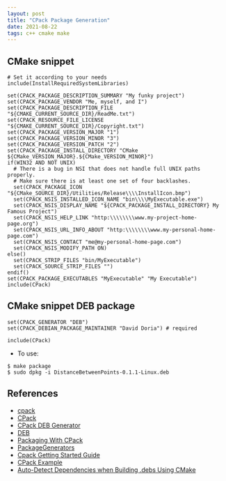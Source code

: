 ```yaml
---
layout: post
title: "CPack Package Generation"
date: 2021-08-22
tags: c++ cmake make
---
```


## CMake snippet
```
# Set it according to your needs
include(InstallRequiredSystemLibraries)

set(CPACK_PACKAGE_DESCRIPTION_SUMMARY "My funky project")
set(CPACK_PACKAGE_VENDOR "Me, myself, and I")
set(CPACK_PACKAGE_DESCRIPTION_FILE "${CMAKE_CURRENT_SOURCE_DIR}/ReadMe.txt")
set(CPACK_RESOURCE_FILE_LICENSE "${CMAKE_CURRENT_SOURCE_DIR}/Copyright.txt")
set(CPACK_PACKAGE_VERSION_MAJOR "1")
set(CPACK_PACKAGE_VERSION_MINOR "3")
set(CPACK_PACKAGE_VERSION_PATCH "2")
set(CPACK_PACKAGE_INSTALL_DIRECTORY "CMake ${CMake_VERSION_MAJOR}.${CMake_VERSION_MINOR}")
if(WIN32 AND NOT UNIX)
  # There is a bug in NSI that does not handle full UNIX paths properly.
  # Make sure there is at least one set of four backlashes.
  set(CPACK_PACKAGE_ICON "${CMake_SOURCE_DIR}/Utilities/Release\\\\InstallIcon.bmp")
  set(CPACK_NSIS_INSTALLED_ICON_NAME "bin\\\\MyExecutable.exe")
  set(CPACK_NSIS_DISPLAY_NAME "${CPACK_PACKAGE_INSTALL_DIRECTORY} My Famous Project")
  set(CPACK_NSIS_HELP_LINK "http:\\\\\\\\www.my-project-home-page.org")
  set(CPACK_NSIS_URL_INFO_ABOUT "http:\\\\\\\\www.my-personal-home-page.com")
  set(CPACK_NSIS_CONTACT "me@my-personal-home-page.com")
  set(CPACK_NSIS_MODIFY_PATH ON)
else()
  set(CPACK_STRIP_FILES "bin/MyExecutable")
  set(CPACK_SOURCE_STRIP_FILES "")
endif()
set(CPACK_PACKAGE_EXECUTABLES "MyExecutable" "My Executable")
include(CPack)
```

## CMake snippet DEB package
```
set(CPACK_GENERATOR "DEB")
set(CPACK_DEBIAN_PACKAGE_MAINTAINER "David Doria") # required

include(CPack)
```

* To use:

```
$ make package
$ sudo dpkg -i DistanceBetweenPoints-0.1.1-Linux.deb
```

## References
* [cpack](https://cmake.org/cmake/help/latest/manual/cpack.1.html)
* [CPack](https://cmake.org/cmake/help/latest/module/CPack.html)
* [CPack DEB Generator](https://cmake.org/cmake/help/latest/cpack_gen/deb.html#cpack_gen:CPack%20DEB%20Generator)
* [DEB](https://gitlab.kitware.com/cmake/community/-/wikis/doc/cpack/examples/linux/DEB)
* [Packaging With CPack](https://gitlab.kitware.com/cmake/community/-/wikis/doc/cpack/Packaging-With-CPack)
* [PackageGenerators](https://gitlab.kitware.com/cmake/community/-/wikis/doc/cpack/PackageGenerators)
* [Cpack Getting Started Guide](https://developpaper.com/cpack-getting-started-guide/)
* [CPack Example](https://github.com/uilianries/cpack-example)
* [Auto-Detect Dependencies when Building .debs Using CMake](https://www.guyrutenberg.com/2012/07/19/auto-detect-dependencies-when-building-debs-using-cmake/)

